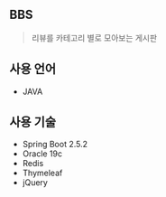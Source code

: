 BBS
-----
> 리뷰를 카테고리 별로 모아보는 게시판

## 사용 언어
  * JAVA
## 사용 기술
  * Spring Boot 2.5.2
  * Oracle 19c
  * Redis
  * Thymeleaf
  * jQuery

